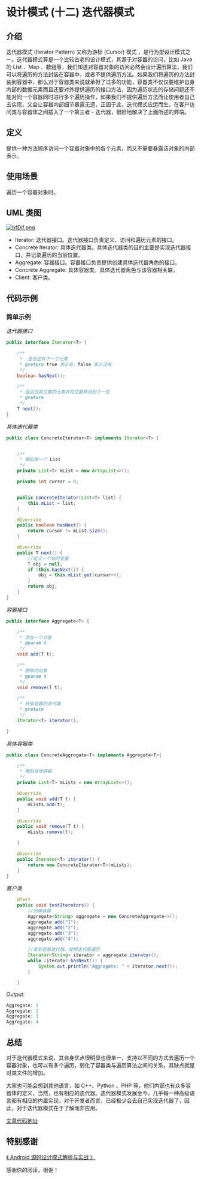 # 设计模式 \(十二\) 迭代器模式

## 介绍

迭代器模式 \(Iterator Pattern\) 又称为游标 \(Cursor\) 模式 ，是行为型设计模式之一。迭代器模式算是一个比较古老的设计模式，其源于对容器的访问，比如 Java 的 List 、Map 、数组等，我们知道对容器对象的访问必然会设计遍历算法，我们可以将遍历的方法封装在容器中，或者不提供遍历方法。如果我们将遍历的方法封装到容器中，那么对于容器类来说就承担了过多的功能，容器类不仅仅要维护自身内部的数据元素而且还要对外提供遍历的接口方法，因为遍历状态的存储问题还不能对同一个容器同时进行多个遍历操作，如果我们不提供遍历方法而让使用者自己去实现，又会让容器内部细节暴露无遗，正因于此，迭代模式应运而生，在客户访问类与容器体之间插入了一个第三者 - 迭代器，很好地解决了上面所述的弊端。

## 定义

提供一种方法顺序访问一个容器对象中的各个元素，而又不需要暴露该对象的内部表示。

## 使用场景

遍历一个容器对象时。

## UML 类图

[![hfDif.png](https://storage6.cuntuku.com/2019/09/11/hfDif.png)](https://cuntuku.com/image/hfDif)

* Iterator: 迭代器接口。迭代器接口负责定义、访问和遍历元素的接口。
* Concrete Iterator: 具体迭代器类。具体迭代器类的目的主要是实现迭代器接口，并记录遍历的当前位置。
* Aggregate: 容器接口。容器接口负责提供创建具体迭代器角色的接口。
* Concrete Aggregate: 具体容器类。具体迭代器角色与该容器相关联。
* Client: 客户类。

## 代码示例

### 简单示例

_迭代器接口_

```java
public interface Iterator<T> {

    /**
     *  是否还有下一个元素
     * @return true 表示有，false 表示没有
     */
    boolean hasNext();

    /**
     * 返回当前位置的元素并将位置移动到下一位
     * @return
     */
    T next();
}
```

_具体迭代器类_

```java
public class ConcreteIterator<T> implements Iterator<T> {


    /**
     * 模拟用一个 List
     */
    private List<T> mList = new ArrayList<>();

    private int cursor = 0;


    public ConcreteIterator(List<T> list) {
        this.mList = list;
    }

    @Override
    public boolean hasNext() {
        return cursor != mList.size();
    }

    @Override
    public T next() {
        //定义一个临时变量
        T obj = null;
        if (this.hasNext()) {
            obj = this.mList.get(cursor++);
        }
        return obj;
    }
}
```

_容器接口_

```java
public interface Aggregate<T> {

    /**
     * 添加一个对象
     * @param t
     */
    void add(T t);

    /**
     * 删除的对象
     * @param t
     */
    void remove(T t);

    /**
     * 获取容器的迭代器
     * @return
     */
    Iterator<T> iterator();

}
```

_具体容器类_

```java
public class ConcreteAggregate<T> implements Aggregate<T>{

    /**
     * 模拟具体容器
     */
    private List<T> mLists = new ArrayList<>();

    @Override
    public void add(T t) {
        mLists.add(t);
    }

    @Override
    public void remove(T t) {
        mLists.remove(t);

    }

    @Override
    public Iterator<T> iterator() {
        return new ConcreteIterator<T>(mLists);
    }
}
```

_客户类_

```java
    @Test
    public void testIterators() {
        //创建容器
        Aggregate<String> aggregate = new ConcreteAggregate<>();
        aggregate.add("1");
        aggregate.add("2");
        aggregate.add("3");
        aggregate.add("4");

        //拿到容器迭代器，使用迭代器遍历
        Iterator<String> iterator = aggregate.iterator();
        while (iterator.hasNext()) {
            System.out.println("Aggregate: " + iterator.next());
        }

    }
```

_Output:_

```java
Aggregate: 1
Aggregate: 2
Aggregate: 3
Aggregate: 4
```

## 总结

对于迭代器模式来说，其自身优点很明显也很单一，支持以不同的方式去遍历一个容器对象，也可以有多个遍历，弱化了容器类与遍历算法之间的关系，其缺点就是对类文件的增加。

大家也可能会想到其他语言，如 C++、Python 、PHP 等，他们内部也有众多容器体的定义，当然，也有相应的迭代器。迭代器模式发展至今，几乎每一种高级语言都有相应的内置实现，对于开发者而言，已经极少会去自己实现迭代器了，因此，对于迭代器模式在于了解而非应用。

[文章代码地址](https://github.com/yangkun19921001/AndroidDpCode)

## 特别感谢

[《 Android 源码设计模式解析与实战 》](https://item.jd.com/12113187.html)

感谢你的阅读，谢谢！

